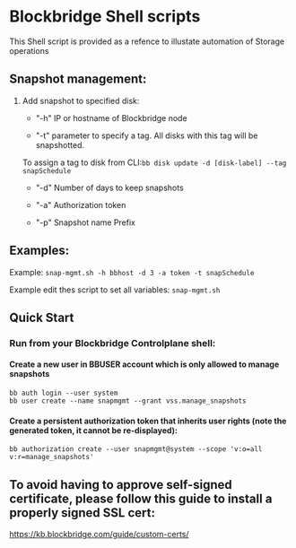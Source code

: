 # Blockbridge Shell scripts

This Shell script is provided as a refence to illustate automation of Storage operations

## Snapshot management:

  1. Add snapshot to specified disk:
      
      * "-h" IP or hostname of Blockbridge node
      
      * "-t" parameter to specify a tag. All disks with this tag will be snapshotted.
      
      To assign a tag to disk from CLI:`bb disk update -d [disk-label] --tag snapSchedule`
      
      * "-d" Number of days to keep snapshots
      
      * "-a" Authorization token
      
      * "-p" Snapshot name Prefix
      

## Examples:

 Example: `snap-mgmt.sh -h bbhost -d 3 -a token -t snapSchedule`
 
 Example edit thes script to set all variables: `snap-mgmt.sh`
 
 
## Quick Start

### Run from your Blockbridge Controlplane shell:

#### Create a new user in BBUSER account which is only allowed to manage snapshots
````
bb auth login --user system
bb user create --name snapmgmt --grant vss.manage_snapshots
````

#### Create a persistent authorization token that inherits user rights (note the generated token, it cannot be re-displayed):
````
bb authorization create --user snapmgmt@system --scope 'v:o=all v:r=manage_snapshots'
````

## To avoid having to approve self-signed certificate, please follow this guide to install a properly signed SSL cert:
https://kb.blockbridge.com/guide/custom-certs/
